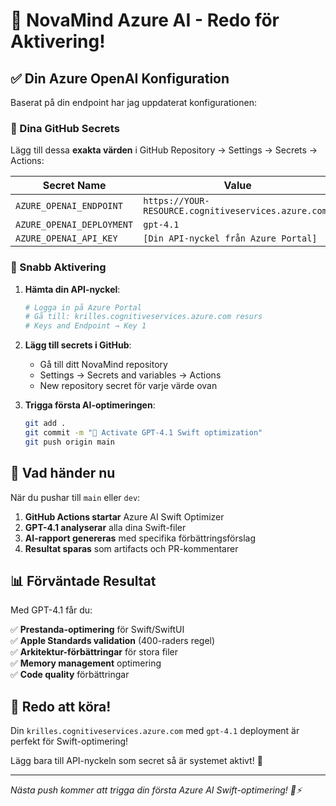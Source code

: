 # 🎯 NovaMind Azure AI - Redo för Aktivering!

## ✅ Din Azure OpenAI Konfiguration

Baserat på din endpoint har jag uppdaterat konfigurationen:

### 🔧 Dina GitHub Secrets

Lägg till dessa **exakta värden** i GitHub Repository → Settings → Secrets → Actions:

| Secret Name | Value |
|-------------|-------|
| `AZURE_OPENAI_ENDPOINT` | `https://YOUR-RESOURCE.cognitiveservices.azure.com/` |
| `AZURE_OPENAI_DEPLOYMENT` | `gpt-4.1` |
| `AZURE_OPENAI_API_KEY` | `[Din API-nyckel från Azure Portal]` |

### 🚀 Snabb Aktivering

1. **Hämta din API-nyckel**:
   ```bash
   # Logga in på Azure Portal
   # Gå till: krilles.cognitiveservices.azure.com resurs
   # Keys and Endpoint → Key 1
   ```

2. **Lägg till secrets i GitHub**:
   - Gå till ditt NovaMind repository
   - Settings → Secrets and variables → Actions  
   - New repository secret för varje värde ovan

3. **Trigga första AI-optimeringen**:
   ```bash
   git add .
   git commit -m "🧠 Activate GPT-4.1 Swift optimization"
   git push origin main
   ```

## 🧠 Vad händer nu

När du pushar till `main` eller `dev`:

1. **GitHub Actions startar** Azure AI Swift Optimizer
2. **GPT-4.1 analyserar** alla dina Swift-filer  
3. **AI-rapport genereras** med specifika förbättringsförslag
4. **Resultat sparas** som artifacts och PR-kommentarer

## 📊 Förväntade Resultat

Med GPT-4.1 får du:

✅ **Prestanda-optimering** för Swift/SwiftUI  
✅ **Apple Standards validation** (400-raders regel)  
✅ **Arkitektur-förbättringar** för stora filer  
✅ **Memory management** optimering  
✅ **Code quality** förbättringar  

## 🎯 Redo att köra!

Din `krilles.cognitiveservices.azure.com` med `gpt-4.1` deployment är perfekt för Swift-optimering!

Lägg bara till API-nyckeln som secret så är systemet aktivt! 🚀

---

*Nästa push kommer att trigga din första Azure AI Swift-optimering! 🧠⚡*
